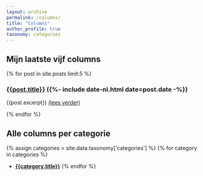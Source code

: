```yaml
---
layout: archive
permalink: /columns/
title: "Columns"
author_profile: true
taxonomy: categories
---
```


## Mijn laatste vijf columns

{% for post in site.posts limit:5 %}
<h3><a href="{{post.url}}">{{post.title}}</a> ({%- include date-nl.html date=post.date -%})</h3>

{{post.excerpt}} <a href="{{post.url}}">(lees verder)</a>

{% endfor %}

## Alle columns per categorie

{% assign categories = site.data.taxonomy['categories'] %}
{% for category in categories %}
* **[{{category.title}}]({{site.categories[category].url}})**
{% endfor %}
